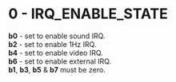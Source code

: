 # 0 - IRQ_ENABLE_STATE

**b0** - set to enable sound IRQ.  
**b2** - set to enable 1Hz IRQ.  
**b4** - set to enable video IRQ.  
**b6** - set to enable external IRQ.  
**b1**, **b3**, **b5** & **b7** must be zero.
